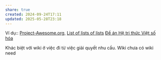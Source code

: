 ```yaml
---
share: true
created: 2024-09-24T17:11
updated: 2025-05-28T23:18
---
```

Ví dụ:: [Project-Awesome.org](https://project-awesome.org/), [List of lists of lists](https://en.wikipedia.org/wiki/List_of_lists_of_lists "List of lists of lists - Wikipedia")
[Đề án Hệ tri thức Việt số hóa](https://itrithuc.vn/)

Khác biệt với wiki ở việc đi từ việc giải quyết nhu cầu. Wiki chưa có wiki need
